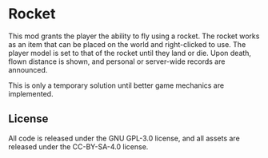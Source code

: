 # Rocket

This mod grants the player the ability to fly using a rocket. The rocket works
as an item that can be placed on the world and right-clicked to use. The player
model is set to that of the rocket until they land or die. Upon death, flown
distance is shown, and personal or server-wide records are announced.

This is only a temporary solution until better game mechanics are implemented.

## License
All code is released under the GNU GPL-3.0 license, and all assets are released
under the CC-BY-SA-4.0 license.
